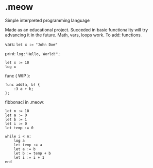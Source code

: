# .meow
Simple interpreted programming language

Made as an educational project.
Succeded in basic functionality will try advancing it in the future.
Math, vars, loops work. To add: functions.

vars:
`let x := "John Doe"`

print:
`log:"Hello, World!";`
```
let x := 10
log x
```
func ( WIP ):
```
func add(a, b) {
    :3 a + b;
};
```

fibbonaci in .meow:
```
let n := 10
let a := 0
let b := 1
let i := 0
let temp := 0

while i < n:
    log a
    let temp := a
    let a := b
    let b := temp + b
    let i := i + 1
end
```
